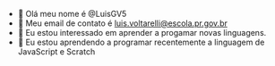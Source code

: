 - 👋 Olá meu nome é @LuisGV5
- 👀 Meu email de contato é luis.voltarelli@escola.pr.gov.br
- 🌱 Eu estou interessado em aprender a progamar novas linguagens.
- 💞️ Eu estou aprendendo a programar recentemente a linguagem de JavaScript e Scratch
